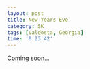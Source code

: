 ```yaml
---
layout: post
title: New Years Eve
category: 5K
tags: [Valdosta, Georgia]
time: '0:23:42'
---
```

Coming soon...